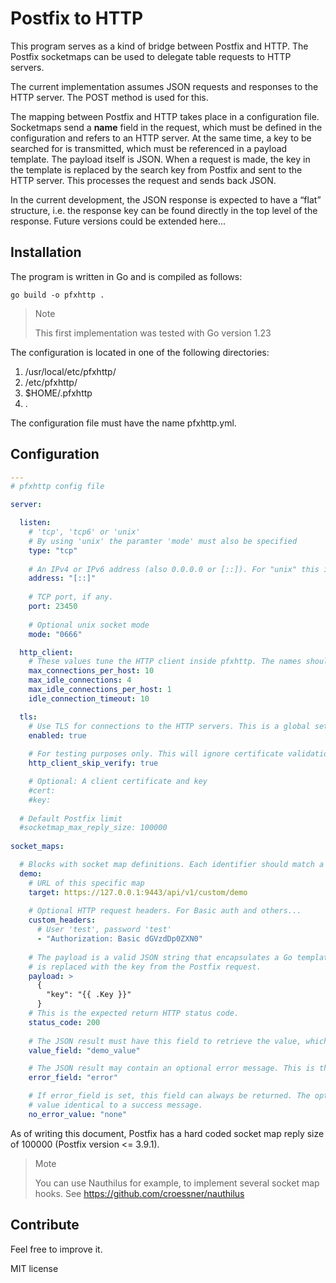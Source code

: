 # Postfix to HTTP

This program serves as a kind of bridge between Postfix and HTTP. The Postfix socketmaps can be used to delegate table requests to HTTP servers.

The current implementation assumes JSON requests and responses to the HTTP server. The POST method is used for this.

The mapping between Postfix and HTTP takes place in a configuration file. Socketmaps send a **name** field in the request, which must be defined in the configuration
 and refers to an HTTP server. At the same time, a key to be searched for is transmitted, which must be referenced in a payload template.
The payload itself is JSON. When a request is made, the key in the template is replaced by the search key from Postfix and sent to the HTTP server. This
processes the request and sends back JSON.

In the current development, the JSON response is expected to have a “flat” structure, i.e. the response key can be found directly in the top level of the response.
Future versions could be extended here...

## Installation

The program is written in Go and is compiled as follows:

```shell
go build -o pfxhttp .
```

> Note
> 
> This first implementation was tested with Go version 1.23

The configuration is located in one of the following directories:

1. /usr/local/etc/pfxhttp/
2. /etc/pfxhttp/
3. $HOME/.pfxhttp
4. .

The configuration file must have the name pfxhttp.yml.

## Configuration

```yml
---
# pfxhttp config file

server:

  listen:
    # 'tcp', 'tcp6' or 'unix'
    # By using 'unix' the paramter 'mode' must also be specified
    type: "tcp"
    
    # An IPv4 or IPv6 address (also 0.0.0.0 or [::]). For "unix" this is a path.
    address: "[::]"
    
    # TCP port, if any.
    port: 23450
    
    # Optional unix socket mode
    mode: "0666"

  http_client:
    # These values tune the HTTP client inside pfxhttp. The names should be self-explaining. If unsure leave them unconfigured.
    max_connections_per_host: 10
    max_idle_connections: 4
    max_idle_connections_per_host: 1
    idle_connection_timeout: 10

  tls:
    # Use TLS for connections to the HTTP servers. This is a global setting for all servers.
    enabled: true
    
    # For testing purposes only. This will ignore certificate validation.
    http_client_skip_verify: true

    # Optional: A client certificate and key
    #cert:
    #key:
  
  # Default Postfix limit  
  #socketmap_max_reply_size: 100000
  
socket_maps:

  # Blocks with socket map definitions. Each identifier should match a socketmap name.
  demo:
    # URL of this specific map
    target: https://127.0.0.1:9443/api/v1/custom/demo
    
    # Optional HTTP request headers. For Basic auth and others...
    custom_headers:
      # User 'test', password 'test'
      - "Authorization: Basic dGVzdDp0ZXN0"
    
    # The payload is a valid JSON string that encapsulates a Go template variable named .Key. This variable
    # is replaced with the key from the Postfix request.
    payload: >
      {
        "key": "{{ .Key }}"
      }
    # This is the expected return HTTP status code.
    status_code: 200
    
    # The JSON result must have this field to retrieve the value, which is then sent back to Postfix.
    value_field: "demo_value"

    # The JSON result may contain an optional error message. This is the name of the field in the response.
    error_field: "error"

    # If error_field is set, this field can always be returned. The optional no_error_value parameter then defines a 
    # value identical to a success message.
    no_error_value: "none"
```

As of writing this document, Postfix has a hard coded socket map reply size of 100000 (Postfix version <= 3.9.1).

> Mote
>
> You can use Nauthilus for example, to implement several socket map hooks. See https://github.com/croessner/nauthilus

## Contribute

Feel free to improve it.

MIT license